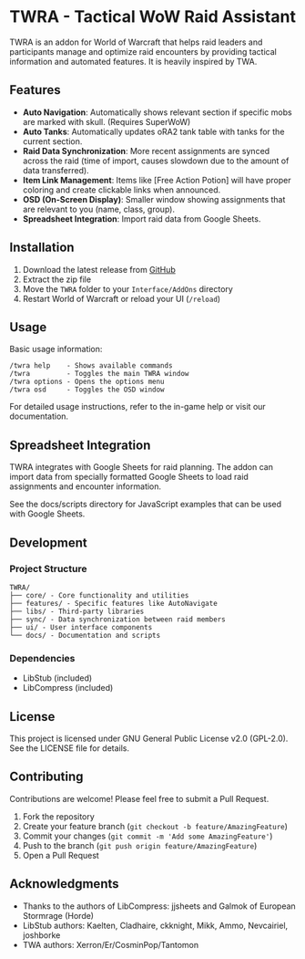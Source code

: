# TWRA - Tactical WoW Raid Assistant

TWRA is an addon for World of Warcraft that helps raid leaders and participants manage and optimize raid encounters by providing tactical information and automated features. It is heavily inspired by TWA.

## Features

- **Auto Navigation**: Automatically shows relevant section if specific mobs are marked with skull. (Requires SuperWoW)
- **Auto Tanks**: Automatically updates oRA2 tank table with tanks for the current section.
- **Raid Data Synchronization**: More recent assignments are synced across the raid (time of import, causes slowdown due to the amount of data transferred).
- **Item Link Management**: Items like [Free Action Potion] will have proper coloring and create clickable links when announced.
- **OSD (On-Screen Display)**: Smaller window showing assignments that are relevant to you (name, class, group).
- **Spreadsheet Integration**: Import raid data from Google Sheets.

## Installation

1. Download the latest release from [GitHub](https://github.com/Azzc0/TWRA)
2. Extract the zip file
3. Move the `TWRA` folder to your `Interface/AddOns` directory
4. Restart World of Warcraft or reload your UI (`/reload`)

## Usage

Basic usage information:

```
/twra help    - Shows available commands
/twra         - Toggles the main TWRA window
/twra options - Opens the options menu
/twra osd     - Toggles the OSD window

```

For detailed usage instructions, refer to the in-game help or visit our documentation.

## Spreadsheet Integration

TWRA integrates with Google Sheets for raid planning. The addon can import data from specially formatted Google Sheets to load raid assignments and encounter information.

See the docs/scripts directory for JavaScript examples that can be used with Google Sheets.

## Development

### Project Structure

```
TWRA/
├── core/ - Core functionality and utilities
├── features/ - Specific features like AutoNavigate
├── libs/ - Third-party libraries
├── sync/ - Data synchronization between raid members
├── ui/ - User interface components
└── docs/ - Documentation and scripts
```

### Dependencies

- LibStub (included)
- LibCompress (included)

## License

This project is licensed under GNU General Public License v2.0 (GPL-2.0). See the LICENSE file for details.

## Contributing

Contributions are welcome! Please feel free to submit a Pull Request.

1. Fork the repository
2. Create your feature branch (`git checkout -b feature/AmazingFeature`)
3. Commit your changes (`git commit -m 'Add some AmazingFeature'`)
4. Push to the branch (`git push origin feature/AmazingFeature`)
5. Open a Pull Request

## Acknowledgments

- Thanks to the authors of LibCompress: jjsheets and Galmok of European Stormrage (Horde)
- LibStub authors: Kaelten, Cladhaire, ckknight, Mikk, Ammo, Nevcairiel, joshborke
- TWA authors: Xerron/Er/CosminPop/Tantomon